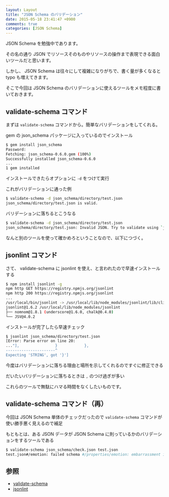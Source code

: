 ```yaml
---
layout: Layout
title: "JSON Schema のバリデーション"
date: 2015-05-18 23:41:47 +0900
comments: true
categories: [JSON Schema]
---
```


JSON Schema を勉強中であります。

その名の通り JSON でリソースそのものやリソースの操作まで表現できる面白いツールだと思います。

しかし、 JSON Schema は往々にして複雑になりがちで、書く量が多くなると typo も増えてきます。

そこで今回は JSON Schema のバリデーションに使えるツールをメモ程度に書いておきます。


## validate-schema コマンド

まずは ``` validate-schema ``` コマンドから。簡単なバリデーションをしてくれる。

gem の json_schema パッケージに入っているのでインストール

```bash
$ gem install json_schema
Password:
Fetching: json_schema-0.6.0.gem (100%)
Successfully installed json_schema-0.6.0
...
1 gem installed
```

インストールできたらオプションに ``` -d ``` をつけて実行

これがバリデーションに通った例
```bash
$ validate-schema -d json_schema/directory/test.json
json_schema/directory/test.json is valid.
```

バリデーションに落ちるとこうなる

```bash
$ validate-schema -d json_schema/directory/test.json
json_schema/directory/test.json: Invalid JSON. Try to validate using `jsonlint`.
```

なんと別のツールを使って確かめろということなので、以下につづく。

## jsonlint コマンド

さて、 validate-schema に jsonlint を使え、と言われたので早速インストールする

```bash
$ npm install jsonlint -g
npm http GET https://registry.npmjs.org/jsonlint
npm http 200 https://registry.npmjs.org/jsonlint
...
/usr/local/bin/jsonlint -> /usr/local/lib/node_modules/jsonlint/lib/cli.js
jsonlint@1.6.2 /usr/local/lib/node_modules/jsonlint
├── nomnom@1.8.1 (underscore@1.6.0, chalk@0.4.0)
└── JSV@4.0.2
```

インストールが完了したら早速チェック

```bash
$ jsonlint json_schema/directory/test.json
[Error: Parse error on line 20:
..."],                }            },   
----------------------^
Expecting 'STRING', got '}']
```

今度はバリデーションに落ちる理由と場所を示してくれるのですぐに修正できる


だいたいバリデーションに落ちるときは ``` , ``` のつけ過ぎが多い

これらのツールで無駄にハマる時間をなくしたいものです。

## validate-schema コマンド（再）

今回は JSON Schema 単体のチェックだったので ``` validate-schema ``` コマンドが使い勝手悪く見えるので補足

もともとは、ある JSON データが JSON Schema に則っているかのバリデーションをするツールである

```bash
$ validate-schema json_schema/check.json test.json 
test.json#/emotion: failed schema #/properties/emotion: embarrassment is not a member of ["pleasure", "anger", "sadness", "enjoyment"].
```


## 参照
* [validate-schema](https://github.com/brandur/json_schema)
* [jsonlint](https://www.npmjs.com/package/jsonlint)


